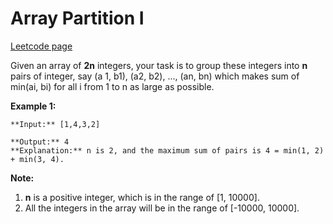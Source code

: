 # Array Partition I
[Leetcode page](https://leetcode.com/problems/array-partition-i/description)

Given an array of **2n** integers, your task is to group these integers into
**n** pairs of integer, say (a 1, b1), (a2, b2), ..., (an, bn) which makes sum
of min(ai, bi) for all i from 1 to n as large as possible.

**Example 1:**  

    
    
    **Input:** [1,4,3,2]
    
    **Output:** 4
    **Explanation:** n is 2, and the maximum sum of pairs is 4 = min(1, 2) + min(3, 4).
    

**Note:**  

  1. **n** is a positive integer, which is in the range of [1, 10000].
  2. All the integers in the array will be in the range of [-10000, 10000].

